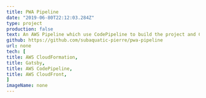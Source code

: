 ```yaml
---
title: PWA Pipeline
date: "2019-06-80T22:12:03.284Z"
type: project
production: false
text: An AWS Pipeline which use CodePipeline to build the project and CloudFront to host the project. A CloudFormation stack can be launched from the repo. Follow the instructions and you will have a React Application pipeline in production.
github: https://github.com/subaquatic-pierre/pwa-pipeline
url: none
tech: [
title: AWS CloudFormation,
title: Gatsby,
title: AWS CodePipeline,
title: AWS CloudFront,
]
imageName: none
---
```

